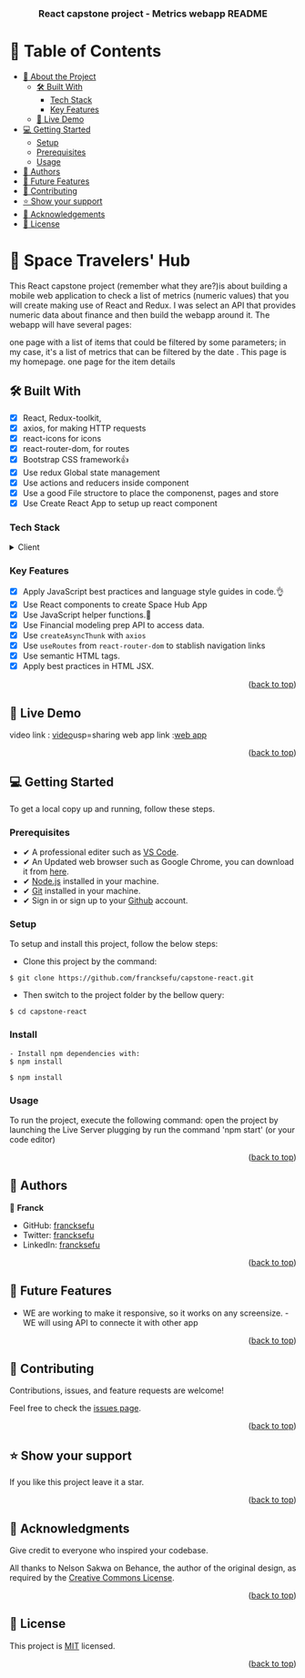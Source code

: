 
<a name="readme-top"></a>

<div align="center">


  <h3><b> React capstone project - Metrics webapp README</b></h3>

</div>


# 📗 Table of Contents

- [📖 About the Project](#about-project)
  - [🛠 Built With](#built-with)
    - [Tech Stack](#tech-stack)
    - [Key Features](#key-features)
  - [🚀 Live Demo](#live-demo)
- [💻 Getting Started](#getting-started)
  - [Setup](#setup)
  - [Prerequisites](#prerequisites)
  - [Usage](#usage)
- [👥 Authors](#authors)
- [🔭 Future Features](#future-features)
- [🤝 Contributing](#contributing)
- [⭐️ Show your support](#support)
- [🙏 Acknowledgements](#acknowledgements)
- [📝 License](#license)

# 📖 Space Travelers' Hub <a name="about-project"></a>


This React capstone project (remember what they are?)is about building a mobile web application to check a list of metrics (numeric values) that you will create making use of React and Redux.
I was select an API that provides numeric data about finance and then build the webapp around it. The webapp will have several pages:

one page with a list of items that could be filtered by some parameters; in my case, it's a list of metrics that can be filtered by the date . This page is my homepage.
one page for the item details

## 🛠 Built With <a name="built-with"></a>
- [x] React, Redux-toolkit,
- [x] axios, for making HTTP requests 
- [x] react-icons for icons
- [x] react-router-dom, for routes
- [x] Bootstrap CSS framework👍
- [x] Use redux Global state management
- [x] Use actions and reducers inside component
- [x] Use a good File structore to place the componenst, pages and store
- [x] Use Create React App to setup up react component
### Tech Stack <a name="tech-stack"></a>

<details>
  <summary>Client</summary>
  <ul>
    <li><a href="https://react.dev/">React</li>
    <li><a href="https://react-icons.github.io/react-icons/">react-icons</li>
    <li><a href="https://reactrouter.com/en/main">React-Router</a></li>
    <li><a href="https://redux-toolkit.js.org/">Redux-ToolKit</a></li>
  </ul>
</details>

### Key Features <a name="key-features"></a>

- [x] Apply JavaScript best practices and language style guides in code.👌
- [x] Use React components to create Space Hub App
- [x] Use JavaScript helper functions.💯
- [x] Use Financial modeling prep API to access data.
- [x] Use `createAsyncThunk` with `axios`
- [x] Use `useRoutes` from `react-router-dom` to stablish navigation links 
- [x] Use semantic HTML tags.
- [x] Apply best practices in HTML JSX.

<p align="right">(<a href="#readme-top">back to top</a>)</p>

## 🚀 Live Demo <a name="live-demo"></a>

video link : [video](https://drive.google.com/file/d/1mAPtJy6xur8hYdPNzCEExu0TXnmNo9bl/view?)usp=sharing
web app link :[web app](https://unrivaled-basbousa-5981a9.netlify.app/)

<p align="right">(<a href="#readme-top">back to top</a>)</p>

## 💻 Getting Started <a name="getting-started"></a>


To get a local copy up and running, follow these steps.

### Prerequisites <a name="prerequisites"></a>
- ✔ A professional editer such as [VS Code](https://code.visualstudio.com/download).
- ✔ An Updated web browser such as Google Chrome, you can download it from [here](https://www.google.com/chrome/).
- ✔ [Node.js](https://nodejs.org/en/download) installed in your machine.
- ✔ [Git](https://git-scm.com/downloads) installed in your machine.
- ✔ Sign in or sign up to your [Github](https://github.com/) account.

### Setup

To setup and install this project, follow the below steps:
- Clone this project by the command: 

```
$ git clone https://github.com/francksefu/capstone-react.git
```

- Then switch to the project folder by the bellow query:

```
$ cd capstone-react
```

### Install <a name="install"></a> 
```
- Install npm dependencies with:
$ npm install

$ npm install
```
### Usage <a name="usage"></a>

To run the project, execute the following command:
 open the project by launching the Live Server plugging by run the command 'npm start' (or your code editor) 

<p align="right">(<a href="#readme-top">back to top</a>)</p>

## 👥 Authors <a name="authors"></a>

👤 **Franck**

- GitHub: [francksefu](https://github.com/francksefu)
- Twitter: [francksefu](https://twitter.com/franck_sefu)
- LinkedIn: [francksefu](https://www.linkedin.com/in/franck-sefu-884705254/)

<p align="right">(<a href="#readme-top">back to top</a>)</p>

## 🔭 Future Features <a name="future-features"></a>

- WE are working to make it responsive, so it works on any screensize.
-WE will using API to connecte it with other app

<p align="right">(<a href="#readme-top">back to top</a>)</p>

## 🤝 Contributing <a name="contributing"></a>

Contributions, issues, and feature requests are welcome!

Feel free to check the [issues page](../../issues/).

<p align="right">(<a href="#readme-top">back to top</a>)</p>

## ⭐️ Show your support <a name="support"></a>


If you like this project leave it a star.

<p align="right">(<a href="#readme-top">back to top</a>)</p>


## 🙏 Acknowledgments <a name="acknowledgements"></a>


Give credit to everyone who inspired your codebase.

All thanks to Nelson Sakwa on Behance, the author of the original design, as required by the [Creative Commons License](https://creativecommons.org/licenses/by-nc/4.0/).

<p align="right">(<a href="#readme-top">back to top</a>)</p>


## 📝 License <a name="license"></a>

This project is [MIT](./LICENSE) licensed.

<p align="right">(<a href="#readme-top">back to top</a>)</p>
